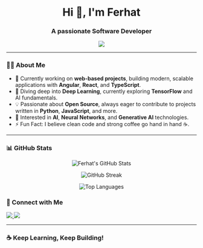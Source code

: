 <h1 align="center">Hi 👋, I'm Ferhat</h1>
<h3 align="center">A passionate Software Developer</h3>

<p align="center">
  <img src="https://readme-typing-svg.herokuapp.com/?lines=Full-stack+Developer;Angular+%7C+React+Enthusiast;Python+%7C+AI+Explorer;Open+Source+Contributor&center=true&width=500&height=45">
</p>

---

### 🧑‍💻 About Me

- 🔭 Currently working on **web-based projects**, building modern, scalable applications with **Angular**, **React**, and **TypeScript**.
- 🌱 Diving deep into **Deep Learning**, currently exploring **TensorFlow** and AI fundamentals.
- 💡 Passionate about **Open Source**, always eager to contribute to projects written in **Python**, **JavaScript**, and more.
- 🚀 Interested in **AI**, **Neural Networks**, and **Generative AI** technologies.
- ⚡ Fun Fact: I believe clean code and strong coffee go hand in hand ☕.

---


### 📊 GitHub Stats

<p align="center">
  <img src="https://github-readme-stats.vercel.app/api?username=ferhatblnk&show_icons=true&theme=radical" alt="Ferhat's GitHub Stats" />
</p>

<p align="center">
  <img src="https://github-readme-streak-stats.herokuapp.com/?user=ferhatblnk&theme=radical" alt="GitHub Streak" />
</p>

<p align="center">
  <img src="https://github-readme-stats.vercel.app/api/top-langs/?username=ferhatblnk&layout=compact&theme=radical" alt="Top Languages" />
</p>

### 🤝 Connect with Me

<p align="left">
  <a href="https://linkedin.com/in/ferhatbulanik" target="_blank">
    <img src="https://img.shields.io/badge/LinkedIn-0077B5?style=for-the-badge&logo=linkedin&logoColor=white"/>
  </a>
  <a href="mailto:ferhatblnk@gmail.com" target="_blank">
    <img src="https://img.shields.io/badge/Email-D14836?style=for-the-badge&logo=gmail&logoColor=white"/>
  </a>
</p>

---

### ☕ Keep Learning, Keep Building!

